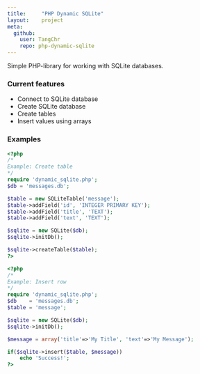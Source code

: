 ```yaml
---
title: 	   "PHP Dynamic SQLite"
layout:    project
meta:
  github:
    user: TangChr
    repo: php-dynamic-sqlite
---
```

Simple PHP-library for working with SQLite databases.


### Current features
- Connect to SQLite database
- Create SQLite database
- Create tables
- Insert values using arrays

### Examples

```php
<?php
/*
Example: Create table
*/
require 'dynamic_sqlite.php';
$db = 'messages.db';

$table = new SQLiteTable('message');
$table->addField('id', 'INTEGER PRIMARY KEY');
$table->addField('title', 'TEXT');
$table->addField('text', 'TEXT');

$sqlite = new SQLite($db);
$sqlite->initDb();

$sqlite->createTable($table);
?>
```
<div class="seperator"></div>

```php
<?php
/*
Example: Insert row
*/
require 'dynamic_sqlite.php';
$db    = 'messages.db';
$table = 'message';

$sqlite = new SQLite($db);
$sqlite->initDb();

$message = array('title'=>'My Title', 'text'=>'My Message');

if($sqlite->insert($table, $message))
    echo 'Success!';
?>
```